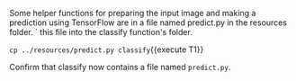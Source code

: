 Some helper functions for preparing the input image and making a prediction using TensorFlow are in a file named predict.py in the resources folder. ` this file into the classify function's folder.

`cp ../resources/predict.py classify`{{execute T1}}

Confirm that classify now contains a file named `predict.py`.